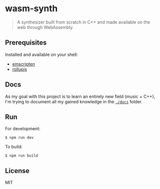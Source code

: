 # wasm-synth

> A synthesizer built from scratch in C++ and made available on the web
> through WebAssembly.

## Prerequisites

Installed and available on your shell:

- [emscripten](https://emscripten.org/docs/getting_started/downloads.html)
- [rollupjs](https://rollupjs.org/guide/en/)

## Docs

As my goal with this project is to learn an entirely new field (music + C++),
I'm trying to document all my gained knowledge in the
[`./docs`](https://github.com/TimDaub/wasm-synth/tree/master/docs) folder.

## Run

For development:

``` $ npm run dev ```

To build:

``` $ npm run build ```

## License

MIT
